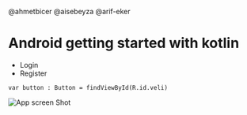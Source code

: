 @ahmetbicer
@aisebeyza
@arif-eker

# Android getting started with kotlin

- Login
- Register

`var button : Button = findViewById(R.id.veli)`

![App screen Shot](<https://github.com/VBT-Intership/VB-AndroidStarterProject/blob/feature/login/app/github/Screen%20Shot%202020-08-18%20at%2011.39.58%20(3).png?raw=true>)
